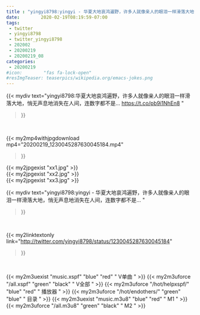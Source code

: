 ```yaml
---
title : "yingyi8798:yingyi - 华夏大地哀鸿遍野，许多人就像亲人的眼泪一样滑落大地，悄无声息地消失在人间，连数字都不是... "
date:        2020-02-19T08:19:59-07:00
tags:
 - twitter
 - yingyi8798
 - twitter_yingyi8798
 - 202002
 - 20200219
 - 20200219_08
categories:
 - 20200219
#icon:        "fas fa-lock-open"
#resImgTeaser: teaserpics/wikipedia.org/emacs-jokes.png
---
```


{{< mydiv text="yingyi8798:华夏大地哀鸿遍野，许多人就像亲人的眼泪一样滑落大地，悄无声息地消失在人间，连数字都不是... https://t.co/pb9i1NhEn8 "
>}}
<br>


{{< my2mp4withjpgdownload mp4="20200219_1230045287630045184.mp4"
>}}

{{< my2jpgexist "xx1.jpg" >}}<br>
{{< my2jpgexist "xx2.jpg" >}}<br>
{{< my2jpgexist "xx3.jpg" >}}<br>



{{< mydiv text="yingyi8798:yingyi - 华夏大地哀鸿遍野，许多人就像亲人的眼泪一样滑落大地，悄无声息地消失在人间，连数字都不是... "
>}}
<br>

{{< my2linktextonly link="http://twitter.com/yingyi8798/status/1230045287630045184"
>}}


<br>

{{< my2m3uexist "music.xspf"        "blue"   "red"    " V单曲 " >}} {{< my2m3uforce "/all.xspf"         "green"  "black"  " V全部 " >}} {{< my2m3uforce "/hot/helpxspf/"    "blue"   "red"    " 播放器 " >}} {{< my2m3uforce "/hot/endothers/"   "green"  "blue"   " 目录 " >}} {{< my2m3uexist "music.m3u8"        "blue"   "red"    " M1 " >}} {{< my2m3uforce "/all.m3u8"         "green"  "black"  " M2 " >}} 
